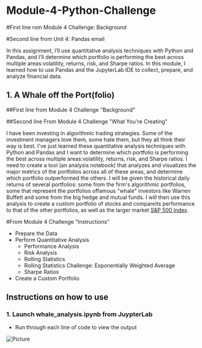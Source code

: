 # Module-4-Python-Challenge

#First line rom Module 4 Challenge: Background

#Second line from Unit 4: Pandas email

In this assignment, I’ll use quantitative analysis techniques with Python and Pandas, and I’ll determine which portfolio is performing the best across multiple areas:volatility, returns, risk, and Sharpe ratios.
In this module, I learned how to use Pandas and the JupyterLab IDE to collect, prepare, and analyze financial data.

## 1. A Whale off the Port(folio)

##First line from Module 4 Challenge "Background"

##Second line From Module 4 Challenge "What You're Creating"

I have been investing in algorithmic trading strategies. Some of the investment managers love them, some hate them, but they all think their way is best.
I've just learned these quantitative analysis techniques with Python and Pandas and I want to determine which portfolio is performing the best across multiple areas:volatility, returns, risk, and Sharpe ratios.
I need to create a tool (an analysis notebook) that analyzes and visualizes the major metrics of the portfolios across all of these areas, and determine which portfolio outperformed the others. I will be given the historical daily returns of several portfolios: some from the firm's algorithmic portfolios, some that represent the portfolios offamous "whale" investors like Warren Buffett and some from the big hedge and mutual funds. I will then use this analysis to create a custom portfolio of stocks and compareits performance to that of the other portfolios, as well as the larger market [S&P 500 Index](https://en.wikipedia.org/wiki/S%26P/TSX_60).

#From Module 4 Challenge "Instructions"

* Prepare the Data
* Perform Quantitative Analysis
  * Performance Analysis
  * Risk Analysis
  * Rolling Statistics
  * Rolling Statistics Challenge: Exponentially Weighted Average
  * Sharpe Ratios
* Create a Custom Portfolio

## Instructions on how to use 

### 1. Launch whale_analysis.ipynb from JuypterLab
* Run through each line of code to view the output


 
![Picture](https://www.columbia.edu/content/themes/custom/columbia/assets/img/cu-header.svg)


